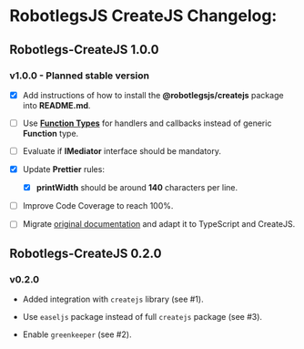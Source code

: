 # RobotlegsJS CreateJS Changelog:

## Robotlegs-CreateJS 1.0.0

### v1.0.0 - Planned stable version

- [x] Add instructions of how to install the **@robotlegsjs/createjs** package into **README.md**.

- [ ] Use [**Function Types**](https://www.typescriptlang.org/docs/handbook/functions.html) for handlers and callbacks instead of generic **Function** type.

- [ ] Evaluate if **IMediator** interface should be mandatory.

- [x] Update **Prettier** rules:

  - [x] **printWidth** should be around **140** characters per line.

- [ ] Improve Code Coverage to reach 100%.

- [ ] Migrate [original documentation](https://github.com/robotlegs/robotlegs-framework/blob/master/src/readme.md) and adapt it to TypeScript and CreateJS.

## Robotlegs-CreateJS 0.2.0

### v0.2.0

- Added integration with `createjs` library (see #1).

- Use `easeljs` package instead of full `createjs` package (see #3).

- Enable `greenkeeper` (see #2).
